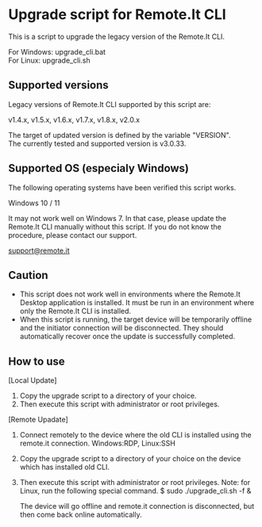 # Upgrade script for Remote.It CLI <!-- omit in toc --> 

This is a script to upgrade the legacy version of the Remote.It CLI.

For Windows: upgrade_cli.bat  
For Linux: upgrade_cli.sh  

## Supported versions

Legacy versions of Remote.It CLI supported by this script are:

v1.4.x, v1.5.x, v1.6.x, v1.7.x, v1.8.x, v2.0.x

The target of updated version is defined by the variable "VERSION".  
The currently tested and supported version is v3.0.33.

## Supported OS (especialy Windows)

The following operating systems have been verified this script works.

Windows 10 / 11

It may not work well on Windows 7. In that case, please update the Remote.It CLI manually without this script. If you do not know the procedure, please contact our support.

support@remote.it

## Caution

- This script does not work well in environments where the Remote.It Desktop application is installed. It must be run in an environment where only the Remote.It CLI is installed.
- When this script is running, the target device will be temporarily offline and the initiator connection will be disconnected. They should automatically recover once the update is successfully completed.

## How to use

[Local Update]
1. Copy the upgrade script to a directory of your choice.
2. Then execute this script with administrator or root privileges.

[Remote Upadate]
1. Connect remotely to the device where the old CLI is installed using the remote.it connection.
   Windows:RDP, Linux:SSH
2. Copy the upgrade script to a directory of your choice on the device which has installed old CLI.
3. Then execute this script with administrator or root privileges.
   Note: for Linux, run the following special command.
         $ sudo ./upgrade_cli.sh -f &
   
   The device will go offline and remote.it connection is disconnected, but then come back online automatically.
